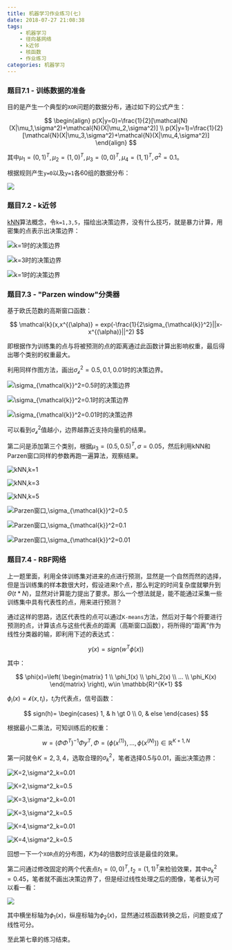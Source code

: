 ```yaml
---
title: 机器学习作业练习(七)
date: 2018-07-27 21:08:38
tags:
    - 机器学习
    - 径向基网络
    - k近邻
    - 核函数
    - 作业练习
categories: 机器学习
---
```


### 题目7.1 - 训练数据的准备

目的是产生一个典型的`XOR`问题的数据分布，通过如下的公式产生：

$$
\begin{align}
p(X|y=0)=\frac{1}{2}[\mathcal{N}(X|\mu_1,\sigma^2)+\mathcal{N}(X|\mu_2,\sigma^2)] \\
p(X|y=1)=\frac{1}{2}[\mathcal{N}(X|\mu_3,\sigma^2)+\mathcal{N}(X|\mu_4,\sigma^2)]
\end{align}
$$

其中$\mu_1=(0,1)^T,\mu_2=(1,0)^T,\mu_3=(0,0)^T,\mu_4=(1,1)^T,\sigma^2=0.1$。

根据规则产生`y=0`以及`y=1`各60组的数据分布：

![](机器学习作业练习-七/e7-1a.png)

### 题目7.2 - k近邻

[kNN](https://en.wikipedia.org/wiki/K-nearest_neighbors_algorithm)算法概念，令`k=1,3,5`，描绘出决策边界，没有什么技巧，就是暴力计算，用密集的点表示出决策边界：

![k=1时的决策边界](机器学习作业练习-七/e7-2a-k1.png)

![k=3时的决策边界](机器学习作业练习-七/e7-2a-k3.png)

![k=1时的决策边界](机器学习作业练习-七/e7-2a-k5.png)

### 题目7.3 - "Parzen window"分类器

基于欧氏范数的高斯窗口函数：

$$
\mathcal{k}(x,x^{(\alpha)} = exp(-\frac{1}{2\sigma_{\mathcal{k}}^2}||x-x^{(\alpha)}||^2)
$$

即根据作为训练集的点与将被预测的点的距离通过此函数计算出影响权重，最后得出哪个类别的权重最大。

利用同样作图方法，画出$\sigma_{\mathcal{k}}^2=0.5,0.1,0.01$时的决策边界。

![$\sigma_{\mathcal{k}}^2=0.5$时的决策边界](机器学习作业练习-七/e7-2a-s0.500000.png)

![$\sigma_{\mathcal{k}}^2=0.1$时的决策边界](机器学习作业练习-七/e7-2a-s0.100000.png)

![$\sigma_{\mathcal{k}}^2=0.01$时的决策边界](机器学习作业练习-七/e7-2a-s0.010000.png)

可以看到$\sigma_{\mathcal{k}}^2$值越小，边界越靠近支持向量机的结果。

第二问是添加第三个类别，根据$\mu_3=(0.5,0.5)^T,\sigma=0.05$，然后利用kNN和Parzen窗口同样的参数再跑一遍算法，观察结果。

![kNN,k=1](机器学习作业练习-七/e7-3b-k1.png)

![kNN,k=3](机器学习作业练习-七/e7-3b-k3.png)

![kNN,k=5](机器学习作业练习-七/e7-3b-k5.png)

![Parzen窗口,$\sigma_{\mathcal{k}}^2=0.5$](机器学习作业练习-七/e7-3b-s0.500000.png)

![Parzen窗口,$\sigma_{\mathcal{k}}^2=0.1$](机器学习作业练习-七/e7-3b-s0.100000.png)

![Parzen窗口,$\sigma_{\mathcal{k}}^2=0.01$](机器学习作业练习-七/e7-3b-s0.010000.png)

### 题目7.4 - RBF网络

上一题里面，利用全体训练集对进来的点进行预测，显然是一个自然而然的选择，但是当训练集的样本数很大时，假设进来t个点，那么判定的时间复杂度就攀升到$\Theta(t*N)$，显然对计算能力提出了要求。那么一个想法就是，能不能通过采集一些训练集中具有代表性的点，用来进行预测？

通过这样的思路，选区代表性的点可以通过`K-means`方法，然后对于每个将要进行预测的点，计算该点与这些代表点的距离（高斯窗口函数），将所得的“距离”作为线性分类器的输，即利用下述的表达式：

$$
y(x)=sign(w^T \phi(x))
$$

其中：

$$
\phi(x)=\left(
\begin{matrix}
1 \\
\phi_1(x) \\
\phi_2(x) \\
... \\
\phi_K(x)
\end{matrix}
\right), w\in \mathbb{R}^{K+1}
$$

$\phi_i(x)=\mathcal{k}(x, t_i)$，$t_i$为代表点，信号函数：

$$
sign(h)=
\begin{cases}
1, & h \gt 0 \\
0, & else
\end{cases}
$$

根据最小二乘法，可知训练后的权重：

$$
w=(\Phi\Phi^T)^{-1}\Phi y^T, \Phi = \left(\phi(x^{(1)}),...,\phi(x^{(N)})\right) \in \mathbb{R}^{K+1,N}
$$

第一问就令$K=2,3,4$，选取合理的$\sigma^2_k$，笔者选择0.5与0.01，画出决策边界：

![$K=2,\sigma^2_k=0.01$](机器学习作业练习-七/e7-4a-k2-0.010000.png)

![$K=2,\sigma^2_k=0.5$](机器学习作业练习-七/e7-4a-k2-0.500000.png)

![$K=3,\sigma^2_k=0.01$](机器学习作业练习-七/e7-4a-k3-0.010000.png)

![$K=3,\sigma^2_k=0.5$](机器学习作业练习-七/e7-4a-k3-0.500000.png)

![$K=4,\sigma^2_k=0.01$](机器学习作业练习-七/e7-4a-k4-0.010000.png)

![$K=4,\sigma^2_k=0.5$](机器学习作业练习-七/e7-4a-k4-0.500000.png)

回想一下一个`XOR`点的分布图，$K$为4的倍数时应该是最佳的效果。

第二问通过修改固定的两个代表点$t_1=(0,0)^T,t_2=(1,1)^T$来检验效果，其中$\sigma^2_k=0.45$，笔者就不画出决策边界了，但是经过线性处理之后的图像，笔者认为可以看一看：

![](机器学习作业练习-七/e7-4b-phi-sk0.450000-sig0.100000.png)

其中横坐标轴为$\phi_1(x)$，纵座标轴为$\phi_2(x)$，显然通过核函数转换之后，问题变成了线性可分。

至此第七章的练习结束。